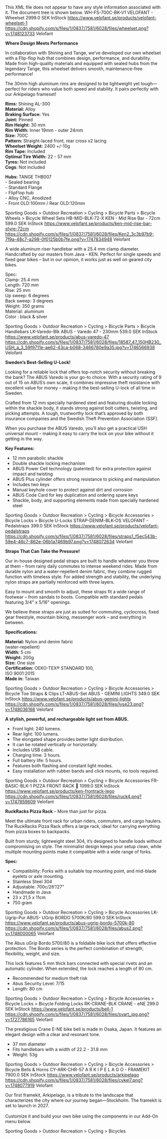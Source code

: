This XML file does not appear to have any style information associated with it. The document tree is shown below.
<products>
<product>
<id>WH-FS-700C-BK-V1</id>
<name>VELOFANT - Wheelset</name>
<price>2999.0</price>
<currency>SEK</currency>
<availability>InStock</availability>
<url>https://www.velofant.se/products/velofant-wheelset-1</url>
<image>https://cdn.shopify.com/s/files/1/0837/7581/6028/files/wheelset.png?v=1748123733</image>
<brand>Velofant</brand>
<description><p data-end="274" data-start="0"><strong>Where Design Meets Performance<br></strong></p> <p data-end="274" data-start="0">In collaboration with Shining and Tange, we’ve developed our own wheelset with a Flip-flop hub that combines design, performance, and durability. Made from high-quality materials and equipped with sealed hubs from the legendary Tange, this wheelset delivers smooth, maintenance-free performance!</p> <p data-is-only-node="" data-is-last-node="" data-end="448" data-start="276">The 30mm high aluminum rims are designed to be lightweight yet tough—perfect for riders who value both speed and stability. It pairs perfectly with our Arkipelago frameset!</p> <p><strong>Rims:</strong> Shining AL-300<br><strong>Material:</strong> Alloy<br><strong>Braking Surface:</strong> Yes<br><strong>Joint:</strong> Pinned<br><strong>Rim Height:</strong> 30 mm<br><strong>Rim Width:</strong> Inner 19mm - outer 24mm<br><strong>Size:</strong> 700C<br><strong>Pattern:</strong> Straight-laced front, rear cross x2 lacing<br><strong>Wheelset Weight:</strong> 2400 +/-10g<br><strong>Rim Tape:</strong> Included<br><strong>Optimal Tire Width:</strong> 22 - 57 mm<br><strong>Tyres:</strong> Not included<br><strong>Cogs</strong>: Not included<br></p> <p><strong>Hubs: </strong>TANGE THB007<br>- Sealed bearing<br>- Standard Flange<br>- FlipFlop hub<br>- Alloy CNC, Anodized<br>- Front OLD:100mm / Rear OLD:120mm</p></description>
<category>Sporting Goods > Outdoor Recreation > Cycling > Bicycle Parts > Bicycle Wheels > Bicycle Wheel Sets</category>
</product>
<product>
<id>HB-MID-BLK-72-X</id>
<name>KEN - Mid Rise Bar - 72cm</name>
<price>599.0</price>
<currency>SEK</currency>
<availability>InStock</availability>
<url>https://www.velofant.se/products/ken-mid-rise-bar-styre-72cm</url>
<image>https://cdn.shopify.com/s/files/1/0837/7581/6028/files/Ken2_3c3b97b9-7f9a-48c7-a298-0f0125b0b7fe.png?v=1747834948</image>
<brand>Velofant</brand>
<description><p class="" data-end="214" data-start="0">A wide aluminum riser handlebar with a 25.4 mm clamp diameter. Handcrafted by our masters from Java -  KEN. Perfect for single speeds and fixed gear bikes – but in our opinion, it works just as well on geared city bikes.</p> <p class="MsoNormal"><span style="mso-ansi-language: EN-US;" lang="EN-US">Spec:<br>Clamp: 25.4 mm<br>Length: 720 mm<br>Rise: 25 mm<br>Up sweep: 6 degrees<br>Back sweep: 3 degrees<br>Weight: 350 grams<br>Material: aluminum<br>Color : black &amp; silver</span></p></description>
<category>Sporting Goods > Outdoor Recreation > Cycling > Bicycle Parts > Bicycle Handlebars</category>
</product>
<product>
<id>LK-Varedo-Blk</id>
<name>ABUS - Varedo 47 - 230mm</name>
<price>539.0</price>
<currency>SEK</currency>
<availability>InStock</availability>
<url>https://www.velofant.se/products/abus-varedo-47</url>
<image>https://cdn.shopify.com/s/files/1/0837/7581/6028/files/18587_47_150HB230_USH_a_3_59f9711e-ae62-43ca-b068-3466780e9a35.jpg?v=1746566938</image>
<brand>Velofant</brand>
<description><p data-start="91" data-end="124" class=""><strong data-start="91" data-end="124">Sweden’s Best-Selling U-Lock!</strong></p> <p data-start="126" data-end="438" class="">Looking for a reliable lock that offers top-notch security without breaking the bank? The ABUS Varedo is your go-to choice. With a security rating of 9 out of 15 on ABUS’s own scale, it combines impressive theft resistance with excellent value for money – making it the best-selling U-lock of all time in Sweden.</p> <p data-start="440" data-end="730" class="">Crafted from 12 mm specially hardened steel and featuring double locking within the shackle body, it stands strong against bolt cutters, twisting, and picking attempts. A tough, trustworthy lock that’s approved by both insurance companies and the Swedish Theft Prevention Association (SSF).</p> <p data-start="732" data-end="893" class="">When you purchase the ABUS Varedo, you’ll also get a practical USH universal mount – making it easy to carry the lock on your bike without it getting in the way.</p> <p data-start="895" data-end="912" class=""><strong data-start="895" data-end="912">Key Features:</strong></p> <ul data-start="913" data-end="1354"> <li data-start="913" data-end="938" class="">12 mm parabolic shackle</li> <li data-start="913" data-end="938" class="">Double shackle locking mechanism</li> <li data-start="974" data-end="1062" class="">ABUS Power Cell technology (patented) for extra protection against impact and twisting</li> <li data-start="1063" data-end="1136" class="">ABUS Plus cylinder offers strong resistance to picking and manipulation</li> <li data-start="1137" data-end="1156" class="">Includes two keys</li> <li data-start="1157" data-end="1217" class="">Manual keyhole cover to protect against dirt and corrosion</li> <li data-start="1218" data-end="1278" class="">ABUS Code Card for key duplication and ordering spare keys</li> <li data-start="1279" data-end="1354" class="">Shackle, body, and supporting elements made from specially hardened steel</li> </ul></description>
<category>Sporting Goods > Outdoor Recreation > Cycling > Bicycle Accessories > Bicycle Locks > Bicycle U-Locks</category>
</product>
<product>
<id>STRAP-DENIM-BLK-OS</id>
<name>VELOFANT - Pedalstraps</name>
<price>399.0</price>
<currency>SEK</currency>
<availability>InStock</availability>
<url>https://www.velofant.se/products/velofant-pedalstraps</url>
<image>https://cdn.shopify.com/s/files/1/0837/7581/6028/files/straps1_f5ec543b-59e4-46c7-862e-06b1a7469b97.png?v=1748072634</image>
<brand>Velofant</brand>
<description><p data-end="113" data-start="72"><strong data-end="113" data-start="76">Straps That Can Take the Pressure! </strong></p> <p data-end="466" data-start="115">Our in-house designed pedal straps are built to handle whatever you throw at them – from rainy daily commutes to intense weekend rides. Made from durable nylon and a water-repellent denim fabric, they combine rugged function with timeless style. For added strength and stability, the underlying nylon straps are partially reinforced with three layers.</p> <p data-end="669" data-start="468">Easy to mount and smooth to adjust, these straps fit a wide range of footwear – from sandals to boots. Compatible with standard pedals featuring 3/4" x 5/16" openings.</p> <p data-end="844" data-start="671">We believe these straps are just as suited for commuting, cyclocross, fixed gear freestyle, mountain biking, messenger work – and everything in between.<strong data-end="349" data-start="321"></strong></p> <p data-end="844" data-start="671"> </p> <p data-end="351" data-start="317"><strong data-end="349" data-start="321">Specifications:</strong></p> <p class="MsoNormal"><b><span lang="EN-US" style="mso-ansi-language: EN-US;">Material:</span></b><span lang="EN-US" style="mso-ansi-language: EN-US;"> Nylon and denim fabric<br>(water-repellent)<br><b>Width:</b> 5 cm<br><b>Weight:</b> 200g<br><b>Size:</b> One size<br><b>Certification:</b> OEKO-TEX® STANDARD 100,<br>ISO 9001:2015<br><b>Made in:</b> Taiwan</span></p></description>
<category>Sporting Goods > Outdoor Recreation > Cycling > Bicycle Accessories > Bicycle Toe Straps & Clips</category>
</product>
<product>
<id>LT-ABUS-Set</id>
<name>ABUS - GEMINI LIGHTS</name>
<price>349.0</price>
<currency>SEK</currency>
<availability>InStock</availability>
<url>https://www.velofant.se/products/abus-gemini-lights</url>
<image>https://cdn.shopify.com/s/files/1/0837/7581/6028/files/lyse23.png?v=1748036168</image>
<brand>Velofant</brand>
<description><p><strong>A stylish, powerful, and rechargeable light set from ABUS.</strong></p> <ul> <li>Front light: 240 lumens.<br> </li> <li>Rear light: 100 lumens.</li> <li>The elongated shape provides better light distribution.</li> <li>It can be rotated vertically or horizontally.</li> <li>Includes USB cable.</li> <li>Charging time: 3 hours.</li> <li>Full battery life: 5 hours.</li> <li>Features both flashing and constant light modes.</li> <li>Easy installation with rubber bands and click mounts, no tools required.</li> </ul></description>
<category>Sporting Goods > Outdoor Recreation > Cycling > Bicycle Accessories</category>
</product>
<product>
<id>FR-BASIC-BLK-1</id>
<name>PIZZA FRONT RACK 🍕</name>
<price>1099.0</price>
<currency>SEK</currency>
<availability>InStock</availability>
<url>https://www.velofant.se/products/ken-frontrack-lego</url>
<image>https://cdn.shopify.com/s/files/1/0837/7581/6028/files/ruck4.png?v=1747859609</image>
<brand>Velofant</brand>
<description><p class="" data-end="146" data-start="91"><strong data-end="118" data-start="94">RuckRacks Pizza Rack</strong> – More than just for pizza.</p> <p class="" data-end="369" data-start="148">Meet the ultimate front rack for urban riders, commuters, and cargo haulers. The RuckRacks Pizza Rack offers a large rack, ideal for carrying everything from pizza boxes to backpacks.</p> <p class="" data-end="637" data-start="371">Built from sturdy, lightweight steel 304, it’s designed to handle loads without compromising on style. The minimalist design keeps your setup clean, while multiple mounting points make it compatible with a wide range of forks.</p> <p class="" data-end="774" data-start="757"><strong>Spec:</strong></p> <ul> <li data-end="774" data-start="757"> <span>Compatibility: Forks with a suitable top mounting point, and mid-blade eyelets or axle mounting.</span><br><span></span> </li> <li data-end="774" data-start="757"> <span>Stainless Steel 304</span><br><span></span> </li> <li data-end="774" data-start="757"> <span>Adjustable: 700c/26”/27”</span><br><span></span> </li> <li data-end="774" data-start="757"> <span>Handmade in Java</span><br><span></span> </li> <li data-end="774" data-start="757"><span>23 x 21,5 x 11cm</span></li> <li data-end="774" data-start="757"><span>750 gram</span></li> </ul> <!----></description>
<category>Sporting Goods > Outdoor Recreation > Cycling > Bicycle Accessories</category>
</product>
<product>
<id>LK-Ugrip-Pur</id>
<name>ABUS- UGrip BORDO 5700K/80</name>
<price>599.0</price>
<currency>SEK</currency>
<availability>InStock</availability>
<url>https://www.velofant.se/products/abus-ugrip-bordo-5700k-80</url>
<image>https://cdn.shopify.com/s/files/1/0837/7581/6028/files/abus2.png?v=1748000065</image>
<brand>Velofant</brand>
<description><p>The Abus uGrip Bordo 5700/80 is a foldable bike lock that offers effective protection. The Bordo series is the perfect combination of strength, flexibility, weight, and size.</p> <p>This lock features 5 mm thick bars connected with special rivets and an automatic cylinder. When extended, the lock reaches a length of 80 cm.</p> <ul> <li>Recommended for medium theft risk</li> <li>Abus Security Level: 7/15</li> <li>Length: 80 cm</li> </ul> <!----></description>
<category>Sporting Goods > Outdoor Recreation > Cycling > Bicycle Accessories > Bicycle Locks > Bicycle Folding Locks</category>
</product>
<product>
<id>RK-CRANE-BLK</id>
<name>CRANE - eNE</name>
<price>299.0</price>
<currency>SEK</currency>
<availability>InStock</availability>
<url>https://www.velofant.se/products/bell-1</url>
<image>https://cdn.shopify.com/s/files/1/0837/7581/6028/files/svart_jpg.png?v=1727786165</image>
<brand>Velofant</brand>
<description><p>The prestigious Crane E-NE bike bell is made in Osaka, Japan. It features an elegant design with a clear and resonant tone.</p> <ul> <li>37 mm diameter</li> <li>Fits handlebars with a width of 22.2 - 31.8 mm</li> <li>Weight: 53g</li> </ul> <!----></description>
<category>Sporting Goods > Outdoor Recreation > Cycling > Bicycle Accessories > Bicycle Bells & Horns</category>
</product>
<product>
<id>CY-ARK-CHR-57</id>
<name>A R K I P E L A G O - FRAMEKIT</name>
<price>7900.0</price>
<currency>SEK</currency>
<availability>InStock</availability>
<url>https://www.velofant.se/products/arkipelago</url>
<image>https://cdn.shopify.com/s/files/1/0837/7581/6028/files/cykel7.png?v=1748077919</image>
<brand>Velofant</brand>
<description><p>Our first framekit, Arkipelago, is a tribute to the landscape that characterizes the city where our journey began—Stockholm. The framekit is set to launch in 2027.<br><br>Customize it and build your own bike using the components in our Add-On menu below.<br></p></description>
<category>Sporting Goods > Outdoor Recreation > Cycling > Bicycles</category>
</product>
</products>
